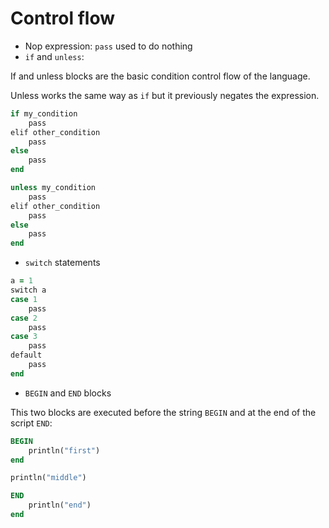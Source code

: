# Control flow

- Nop expression: `pass` used to do nothing
- `if` and `unless`:

If and unless blocks are the basic condition control flow of the language.

Unless works the same way as `if` but it previously negates the expression.

```ruby
if my_condition
    pass
elif other_condition
    pass
else
    pass
end

unless my_condition
    pass
elif other_condition
    pass
else
    pass
end
```

- `switch` statements

```ruby
a = 1
switch a
case 1
    pass
case 2
    pass
case 3
    pass
default
    pass
end
```

- `BEGIN` and `END` blocks

This two blocks are executed before the string `BEGIN` and at the end of the script `END`:

```ruby
BEGIN
    println("first")
end

println("middle")

END
    println("end")
end
```